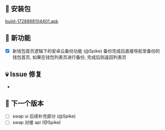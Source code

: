 ## 🚀 安装包

[build-1728898104401.apk](https://dalveywallet.s3.ap-northeast-1.amazonaws.com/release/apks/build-1728898104401.apk)

## 🎉 新功能

- [x] 新钱包首页逻辑下的安卓云备份功能 (@Spike)
      备份完成后直接导航至备份的钱包首页, 如果在钱包列表页进行备份, 完成后则返回列表页

## 💀 Issue 修复

-

## 📅 下一个版本

- [ ] swap ui 后续补充部分 (@Spike)
- [ ] swap 对接 api (@Spike)
